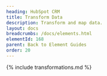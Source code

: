 ```yaml
---
heading: HubSpot CRM
title: Transform Data
description: Transform and map data.
layout: docs
breadcrumbs: /docs/elements.html
elementId: 168
parent: Back to Element Guides
order: 20
---
```


{% include transformations.md %}
